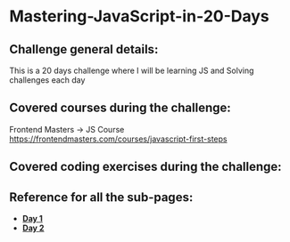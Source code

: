 # Mastering-JavaScript-in-20-Days

## Challenge general details:

This is a 20 days challenge where I will be learning JS and Solving challenges each day

## Covered courses during the challenge:

Frontend Masters -> JS Course https://frontendmasters.com/courses/javascript-first-steps

## Covered coding exercises during the challenge:

## Reference for all the sub-pages:

-  [**Day 1**](https://github.com/Issa-Abbadi/Mastering-JavaScript-in-20-Days/blob/main/Day1.md)
-  [**Day 2**](https://github.com/Issa-Abbadi/Mastering-JavaScript-in-20-Days/blob/main/Day2.md)
